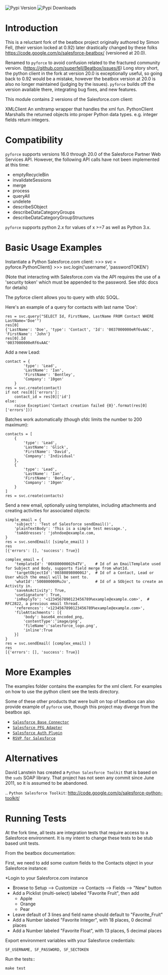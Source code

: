 ![Pypi Version](https://img.shields.io/pypi/v/pyforce.svg) ![Pypi Downloads](https://img.shields.io/pypi/dm/pyforce.svg)

Introduction
============

This is a reluctant fork of the beatbox project originally authored by Simon
Fell, (their version locked at 0.92) later drastically changed by these folks
https://code.google.com/p/salesforce-beatbox/ (versioned at 20.0).

Renamed to `pyforce` to avoid confusion related to the fractured community
version. (https://github.com/superfell/Beatbox/issues/6) Long story short,
the python client in the fork at version 20.0 is exceptionally useful, so
going back to 0.92 would be a mistake, however the beatbox version at 20.0 is
also no longer maintained (judging by the issues). `pyforce` builds off
the version available there, integrating bug fixes, and new features.

This module contains 2 versions of the Salesforce.com client:

 XMLClient
    An xmltramp wrapper that handles the xml fun.
 PythonClient
   Marshalls the returned objects into proper Python data types. e.g. integer
   fields return integers.

Compatibility
=============

`pyforce` supports versions 16.0 through 20.0 of the Salesforce Partner Web
Services API. However, the following API calls have not been implemented at
this time:

 * emptyRecycleBin
 * invalidateSessions
 * merge
 * process
 * queryAll
 * undelete
 * describeSObject
 * describeDataCategoryGroups
 * describeDataCategoryGroupStructures

`pyforce` supports python 2.x for values of x >=7 as well as Python 3.x.

Basic Usage Examples
====================

Instantiate a Python Salesforce.com client:
    >>> svc = pyforce.PythonClient()
    >>> svc.login('username', 'passwordTOKEN')

(Note that interacting with Salesforce.com via the API requires the use of a
'security token' which must be appended to the password. See sfdc docs for
details)

The pyforce client allows you to query with sfdc SOQL.

Here's an example of a query for contacts with last name 'Doe':

    res = svc.query("SELECT Id, FirstName, LastName FROM Contact WHERE LastName='Doe'")
    res[0]
    {'LastName': 'Doe', 'type': 'Contact', 'Id': '0037000000eRf6vAAC', 'FirstName': 'John'}
    res[0].Id
    '0037000000eRf6vAAC'

Add a new Lead:

    contact = {
            'type': 'Lead',
            'LastName': 'Ian',
            'FirstName': 'Bentley',
            'Company': '10gen'
        }
    res = svc.create(contact)
    if not res[0]['errors']:
        contact_id = res[0]['id']
    else:
        raise Exception('Contact creation failed {0}'.format(res[0]['errors']))

Batches work automatically (though sfdc limits the number to 200 maximum):

    contacts = [
        {
            'type': 'Lead',
            'LastName': 'Glick',
            'FirstName': 'David',
            'Company': 'Individual'
        },
        {
            'type': 'Lead',
            'LastName': 'Ian',
            'FirstName': 'Bentley',
            'Company': '10gen'
        }
    ]
    res = svc.create(contacts)

Send a new email, optionally using templates, including attachments and creating activities for associated objects:

    simple_email = {
        'subject': 'Test of Salesforce sendEmail()',
        'plainTextBody': 'This is a simple test message.',
        'toAddresses': 'johndoe@example.com,
    }
    res = svc.sendEmail( [simple_email] )
    res
    [{'errors': [], 'success': True}]

    complex_email = {
        'templateId': '00X80000002h4TV',    # Id of an EmailTemplate used for Subject and Body, supports field merge from whatId.
        'targetObjectId':'003808980000GJ',  # Id of a Contact, Lead or User which the email will be sent to.
        'whatId':'500800000RuJo',           # Id of a SObject to create an Activity in.
        'saveAsActivity': True,
        'useSignature': True,
        'inReplyTo': '<1234567890123456789%example@example.com>',  # RFC2822, a previous email thread.
        'references': '<1234567890123456789%example@example.com>',
        'fileAttachments': [{
            'body': base64_encoded_png,
            'contentType':'image/png',
            'fileName':'salesforce_logo.png',
            'inline':True
        }]
    }
    res = svc.sendEmail( [complex_email] )
    res
    [{'errors': [], 'success': True}]

More Examples
=============

The examples folder contains the examples for the xml client. For examples on
how to use the python client see the tests directory.

Some of these other products that were built on top of beatbox can also provide
example of `pyforce` use, though this project may diverge from the beatbox api.

  *  [`Salesforce Base Connector`](http://plone.org/products/salesforcebaseconnector)
  *  [`Salesforce PFG Adapter`](http://plone.org/products/salesforcepfgadapter)
  *  [`Salesforce Auth Plugin`](http://plone.org/products/salesforceauthplugin)
  *  [`RSVP for Salesforce`](http://plone.org/products/collective.salesforce.rsvp)


Alternatives
============

David Lanstein has created a `Python Salesforce Toolkit` that is based on the
`suds` SOAP library. That project has not seen any commit since June 2011, so
it is assumed to be abandoned.

.. `Python Salesforce Toolkit`: http://code.google.com/p/salesforce-python-toolkit/

Running Tests
=============

At the fork time, all tests are integration tests that require access to a
Salesforce environment. It is my intent to change these tests to be stub
based unit tests.

From the beatbox documentation:

First, we need to add some custom fields to the Contacts object in your Salesforce instance:

 *Login to your Salesforce.com instance
 * Browse to Setup --> Customize --> Contacts --> Fields --> "New" button
 * Add a Picklist (multi-select) labeled "Favorite Fruit", then add
    * Apple
    * Orange
    * Pear
 * Leave default of 3 lines and field name should default to "Favorite_Fruit"
 * Add a Number labeled "Favorite Integer", with 18 places, 0 decimal places
 * Add a Number labeled "Favorite Float", with 13 places, 5 decimal places

Export environment variables with your Salesforce credentials:

    SF_USERNAME, SF_PASSWORD, SF_SECTOKEN

Run the tests::

    make test
